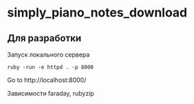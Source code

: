 # simply_piano_notes_download

## Для разработки
Запуск локального сервера
```
ruby -run -e httpd . -p 8000
```

Go to http://localhost:8000/

Зависимости faraday, rubyzip
